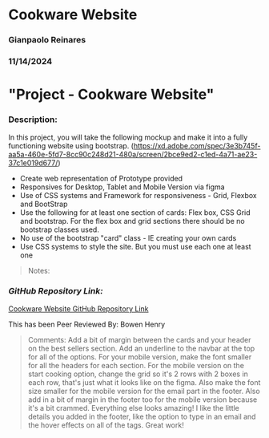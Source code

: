 # Cookware Website

### Gianpaolo Reinares
### 11/14/2024
# "Project - Cookware Website"
### Description: 
In this project, you will take the following mockup and make it into a fully functioning website using bootstrap.
(https://xd.adobe.com/spec/3e3b745f-aa5a-460e-5fd7-8cc90c248d21-480a/screen/2bce9ed2-c1ed-4a71-ae23-37c1e019d677/)

- Create web representation of Prototype provided 
- Responsives for Desktop, Tablet and Mobile Version via figma 
- Use of CSS systems and Framework for responsiveness - Grid, Flexbox and BootStrap
- Use the following for at least one section of cards: Flex box, CSS Grid and bootstrap. For the flex box and grid sections there should be no bootstrap classes used.
- No use of the bootstrap "card" class - IE creating your own cards  
- Use CSS systems to style the site. But you must use each one at least one 

> Notes: 


### _GitHub Repository Link:_
[Cookware Website GitHub Repository Link](https://github.com/MandoxaElemental/Cookware-Website)


This has been Peer Reviewed By: Bowen Henry
> Comments: Add a bit of margin between the cards and your header on the best sellers section. Add an underline to the navbar at the top for all of the options. For your mobile version, make the font smaller for all the headers for each section. For the mobile version on the start cooking option, change the grid so it's 2 rows with 2 boxes in each row, that's just what it looks like on the figma. Also make the font size smaller for the mobile version for the email part in the footer. Also add in a bit of margin in the footer too for the mobile version because it's a bit crammed. Everything else looks amazing! I like the little details you added in the footer, like the option to type in an email and the hover effects on all of the tags. Great work!
